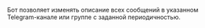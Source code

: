 Бот позволяет изменять описание всех сообщений в указанном Telegram-канале или группе с заданной периодичностью.
